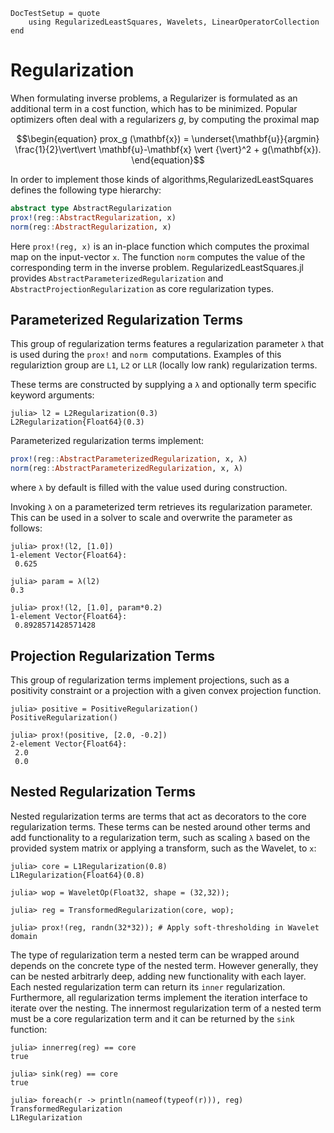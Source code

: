 ```@meta
DocTestSetup = quote
    using RegularizedLeastSquares, Wavelets, LinearOperatorCollection
end
```
# Regularization
When formulating inverse problems, a Regularizer is formulated as an additional term in a cost function, which has to be minimized. Popular optimizers often deal with a regularizers $g$, by computing the proximal map

```math
\begin{equation}
  prox_g (\mathbf{x}) = \underset{\mathbf{u}}{argmin} \frac{1}{2}\vert\vert \mathbf{u}-\mathbf{x} \vert {\vert}^2 + g(\mathbf{x}).
\end{equation}
```

In order to implement those kinds of algorithms,RegularizedLeastSquares defines the following type hierarchy:
```julia
abstract type AbstractRegularization
prox!(reg::AbstractRegularization, x)
norm(reg::AbstractRegularization, x)
```
Here `prox!(reg, x)` is an in-place function which computes the proximal map on the input-vector `x`. The function `norm` computes the value of the corresponding term in the inverse problem. RegularizedLeastSquares.jl provides `AbstractParameterizedRegularization` and `AbstractProjectionRegularization` as core regularization types.

## Parameterized Regularization Terms
This group of regularization terms features a regularization parameter `λ` that is used during the `prox!` and `norm `computations. Examples of this regulariztion group are `L1`, `L2` or `LLR` (locally low rank) regularization terms.

These terms are constructed by supplying a `λ` and optionally term specific keyword arguments:

```jldoctest l2
julia> l2 = L2Regularization(0.3)
L2Regularization{Float64}(0.3)
```
Parameterized regularization terms implement:
```julia
prox!(reg::AbstractParameterizedRegularization, x, λ)
norm(reg::AbstractParameterizedRegularization, x, λ)
```
where `λ` by default is filled with the value used during construction.

Invoking `λ` on a parameterized term retrieves its regularization parameter. This can be used in a solver to scale and overwrite the parameter as follows:
```jldoctest l2
julia> prox!(l2, [1.0])
1-element Vector{Float64}:
 0.625

julia> param = λ(l2)
0.3

julia> prox!(l2, [1.0], param*0.2)
1-element Vector{Float64}:
 0.8928571428571428

```

## Projection Regularization Terms
This group of regularization terms implement projections, such as a positivity constraint or a projection with a given convex projection function.

```jldoctest pos
julia> positive = PositiveRegularization()
PositiveRegularization()

julia> prox!(positive, [2.0, -0.2])
2-element Vector{Float64}:
 2.0
 0.0
```

## Nested Regularization Terms
Nested regularization terms are terms that act as decorators to the core regularization terms. These terms can be nested around other terms and add functionality to a regularization term, such as scaling `λ` based on the provided system matrix or applying a transform, such as the Wavelet, to `x`:

```jldoctest wavelet
julia> core = L1Regularization(0.8)
L1Regularization{Float64}(0.8)

julia> wop = WaveletOp(Float32, shape = (32,32));

julia> reg = TransformedRegularization(core, wop);

julia> prox!(reg, randn(32*32)); # Apply soft-thresholding in Wavelet domain
```
The type of regularization term a nested term can be wrapped around depends on the concrete type of the nested term. However generally, they can be nested arbitrarly deep, adding new functionality with each layer. Each nested regularization term can return its `inner` regularization. Furthermore, all regularization terms implement the iteration interface to iterate over the nesting. The innermost regularization term of a nested term must be a core regularization term and it can be returned by the `sink` function:
```jldoctest wavelet
julia> innerreg(reg) == core
true

julia> sink(reg) == core
true

julia> foreach(r -> println(nameof(typeof(r))), reg)
TransformedRegularization
L1Regularization
```
